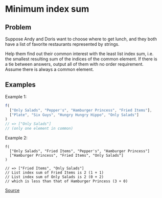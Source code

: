 # Minimum index sum

## Problem
Suppose Andy and Doris want to choose where to get lunch, and they both have a list of favorite restaurants represented by strings.

Help them find out their common interest with the least list index sum, i.e. the smallest resulting sum of the indices of the common element. If there is a tie between answers, output all of them with no order requirement. Assume there is always a common element.

## Examples

Example 1:
```javascript
f(
  ["Only Salads", "Pepper's", "Hamburger Princess", "Fried Items"],
  ["Plate", "Six Guys", "Hungry Hungry Hippo", "Only Salads"]
)
// => ["Only Salads"]
// (only one element in common)
```

Example 2:
```
f(
  ["Only Salads", "Fried Items", "Pepper's", "Hamburger Princess"]
  ["Hamburger Princess", "Fried Items", "Only Salads"]
)

// => ["Fried Items", "Only Salads"]
// List index sum of Fried Items is 2 (1 + 1)
// List index sum of Only Salads is 2 (0 + 2)
// which is less than that of Hamburger Princess (3 + 0)
```

[Source](https://leetcode.com/articles/minimum-index-sum-of-two-lists/)
